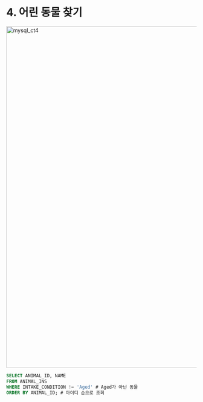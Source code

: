 # 4. 어린 동물 찾기

<img width="904" alt="mysql_ct4" src="https://user-images.githubusercontent.com/86516594/170630839-d7f132af-9946-432d-b135-ff4bf72ef23a.png">

```sql
SELECT ANIMAL_ID, NAME
FROM ANIMAL_INS
WHERE INTAKE_CONDITION != 'Aged' # Aged가 아닌 동물
ORDER BY ANIMAL_ID; # 아이디 순으로 조회
```

